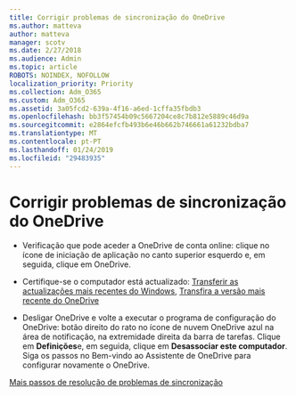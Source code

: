 ```yaml
---
title: Corrigir problemas de sincronização do OneDrive
ms.author: matteva
author: matteva
manager: scotv
ms.date: 2/27/2018
ms.audience: Admin
ms.topic: article
ROBOTS: NOINDEX, NOFOLLOW
localization_priority: Priority
ms.collection: Adm_O365
ms.custom: Adm_O365
ms.assetid: 3a05fcd2-639a-4f16-a6ed-1cffa35fbdb3
ms.openlocfilehash: bb3f57454b09c5667204ce8c7b812e5889c46d9a
ms.sourcegitcommit: e2864efcfb493b6e46b662b746661a61232bdba7
ms.translationtype: MT
ms.contentlocale: pt-PT
ms.lasthandoff: 01/24/2019
ms.locfileid: "29483935"
---
```

# <a name="fix-onedrive-sync-problems"></a>Corrigir problemas de sincronização do OneDrive

- Verificação que pode aceder a OneDrive de conta online: clique no ícone de iniciação de aplicação no canto superior esquerdo e, em seguida, clique em OneDrive.
    
- Certifique-se o computador está actualizado: [Transferir as actualizações mais recentes do Windows](http://go.microsoft.com/fwlink/p/?LinkId=825773), [Transfira a versão mais recente do OneDrive](https://go.microsoft.com/fwlink/p/?linkid=844652)
    
- Desligar OneDrive e volte a executar o programa de configuração do OneDrive: botão direito do rato no ícone de nuvem OneDrive azul na área de notificação, na extremidade direita da barra de tarefas. Clique em **Definições**e, em seguida, clique em **Desassociar este computador**. Siga os passos no Bem-vindo ao Assistente de OneDrive para configurar novamente o OneDrive.
    
[Mais passos de resolução de problemas de sincronização](https://go.microsoft.com/fwlink/?linkid=866431)
  

